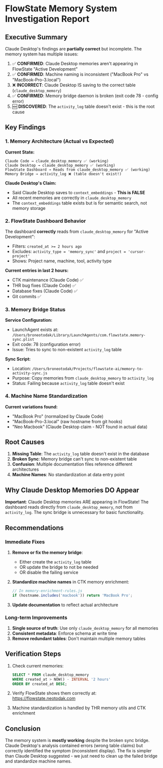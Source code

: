 # FlowState Memory System Investigation Report

## Executive Summary

Claude Desktop's findings are **partially correct** but incomplete. The memory system has multiple issues:

1. ✅ **CONFIRMED**: Claude Desktop memories aren't appearing in FlowState "Active Development"
2. ✅ **CONFIRMED**: Machine naming is inconsistent ("MacBook Pro" vs "MacBook-Pro-3.local")
3. ❌ **INCORRECT**: Claude Desktop IS saving to the correct table (`claude_desktop_memory`)
4. ✅ **CONFIRMED**: Memory bridge daemon is broken (exit code 78 - config error)
5. 🆕 **DISCOVERED**: The `activity_log` table doesn't exist - this is the root cause

## Key Findings

### 1. Memory Architecture (Actual vs Expected)

**Current State:**
```
Claude Code → claude_desktop_memory ✅ (working)
Claude Desktop → claude_desktop_memory ✅ (working)
FlowState Dashboard → Reads from claude_desktop_memory ✅ (working)
Memory Bridge → activity_log ❌ (table doesn't exist!)
```

**Claude Desktop's Claim:**
- Said Claude Desktop saves to `context_embeddings` - **This is FALSE**
- All recent memories are correctly in `claude_desktop_memory`
- The `context_embeddings` table exists but is for semantic search, not memory storage

### 2. FlowState Dashboard Behavior

The dashboard **correctly** reads from `claude_desktop_memory` for "Active Development":
- Filters: `created_at >= 2 hours ago`
- Excludes: `activity_type = 'memory_sync'` and `project = 'cursor-project'`
- Shows: Project name, machine, tool, activity type

**Current entries in last 2 hours:**
- CTK maintenance (Claude Code) ✅
- THR bug fixes (Claude Code) ✅
- Database fixes (Claude Code) ✅
- Git commits ✅

### 3. Memory Bridge Status

**Service Configuration:**
- LaunchAgent exists at: `/Users/broneotodak/Library/LaunchAgents/com.flowstate.memory-sync.plist`
- Exit code: 78 (configuration error)
- Issue: Tries to sync to non-existent `activity_log` table

**Sync Script:**
- Location: `/Users/broneotodak/Projects/flowstate-ai/memory-to-activity-sync.js`
- Purpose: Copy memories from `claude_desktop_memory` to `activity_log`
- Status: Failing because `activity_log` table doesn't exist

### 4. Machine Name Standardization

**Current variations found:**
- "MacBook Pro" (normalized by Claude Code)
- "MacBook-Pro-3.local" (raw hostname from git hooks)
- "Neo Macbook" (Claude Desktop claim - NOT found in actual data)

## Root Causes

1. **Missing Table**: The `activity_log` table doesn't exist in the database
2. **Broken Sync**: Memory bridge can't sync to non-existent table
3. **Confusion**: Multiple documentation files reference different architectures
4. **Machine Names**: No standardization at data entry point

## Why Claude Desktop Memories DO Appear

**Important**: Claude Desktop memories ARE appearing in FlowState! The dashboard reads directly from `claude_desktop_memory`, not from `activity_log`. The sync bridge is unnecessary for basic functionality.

## Recommendations

### Immediate Fixes

1. **Remove or fix the memory bridge**:
   - Either create the `activity_log` table
   - OR update the bridge to not be needed
   - OR disable the failing service

2. **Standardize machine names** in CTK memory enrichment:
   ```javascript
   // In memory-enrichment-rules.js
   if (hostname.includes('macbook')) return 'MacBook Pro';
   ```

3. **Update documentation** to reflect actual architecture

### Long-term Improvements

1. **Single source of truth**: Use only `claude_desktop_memory` for all memories
2. **Consistent metadata**: Enforce schema at write time
3. **Remove redundant tables**: Don't maintain multiple memory tables

## Verification Steps

1. Check current memories:
   ```sql
   SELECT * FROM claude_desktop_memory 
   WHERE created_at > NOW() - INTERVAL '2 hours'
   ORDER BY created_at DESC;
   ```

2. Verify FlowState shows them correctly at: https://flowstate.neotodak.com

3. Machine standardization is handled by THR memory utils and CTK enrichment

## Conclusion

The memory system is **mostly working** despite the broken sync bridge. Claude Desktop's analysis contained errors (wrong table claims) but correctly identified the symptom (inconsistent display). The fix is simpler than Claude Desktop suggested - we just need to clean up the failed bridge and standardize machine names.